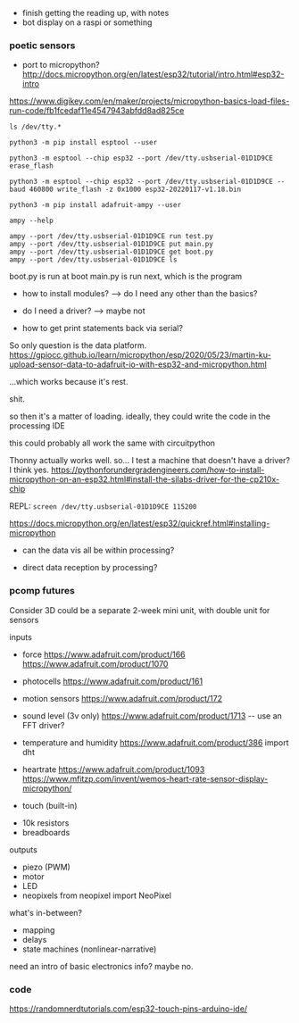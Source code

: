 - finish getting the reading up, with notes
- bot display on a raspi or something

### poetic sensors

- port to micropython?
http://docs.micropython.org/en/latest/esp32/tutorial/intro.html#esp32-intro

https://www.digikey.com/en/maker/projects/micropython-basics-load-files-run-code/fb1fcedaf11e4547943abfdd8ad825ce

```
ls /dev/tty.*

python3 -m pip install esptool --user

python3 -m esptool --chip esp32 --port /dev/tty.usbserial-01D1D9CE erase_flash

python3 -m esptool --chip esp32 --port /dev/tty.usbserial-01D1D9CE --baud 460800 write_flash -z 0x1000 esp32-20220117-v1.18.bin

python3 -m pip install adafruit-ampy --user

ampy --help

ampy --port /dev/tty.usbserial-01D1D9CE run test.py
ampy --port /dev/tty.usbserial-01D1D9CE put main.py
ampy --port /dev/tty.usbserial-01D1D9CE get boot.py
ampy --port /dev/tty.usbserial-01D1D9CE ls
```
boot.py is run at boot
main.py is run next, which is the program

- how to install modules? --> do I need any other than the basics?
- do I need a driver? --> maybe not

- how to get print statements back via serial?

So only question is the data platform.
https://gpiocc.github.io/learn/micropython/esp/2020/05/23/martin-ku-upload-sensor-data-to-adafruit-io-with-esp32-and-micropython.html

...which works because it's rest.

shit.

so then it's a matter of loading. ideally, they could write the code in the processing IDE

this could probably all work the same with circuitpython

Thonny actually works well.
so... I test a machine that doesn't have a driver?
I think yes. https://pythonforundergradengineers.com/how-to-install-micropython-on-an-esp32.html#install-the-silabs-driver-for-the-cp210x-chip

REPL:
```screen /dev/tty.usbserial-01D1D9CE 115200```

https://docs.micropython.org/en/latest/esp32/quickref.html#installing-micropython

- can the data vis all be within processing?

- direct data reception by processing?


### pcomp futures

Consider 3D could be a separate 2-week mini unit, with double unit for sensors

inputs
- force
https://www.adafruit.com/product/166
https://www.adafruit.com/product/1070

- photocells
https://www.adafruit.com/product/161

- motion sensors
https://www.adafruit.com/product/172

- sound level (3v only)
https://www.adafruit.com/product/1713
-- use an FFT driver?

- temperature and humidity
https://www.adafruit.com/product/386
import dht

- heartrate
https://www.adafruit.com/product/1093
https://www.mfitzp.com/invent/wemos-heart-rate-sensor-display-micropython/

- touch
(built-in)

+ 10k resistors
+ breadboards



outputs
- piezo (PWM)
- motor
- LED
- neopixels
from neopixel import NeoPixel

what's in-between?
- mapping
- delays
- state machines (nonlinear-narrative)

need an intro of basic electronics info? maybe no.


### code

https://randomnerdtutorials.com/esp32-touch-pins-arduino-ide/
